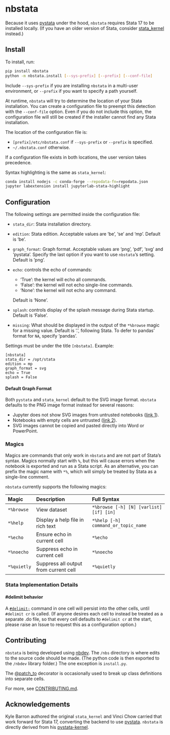 nbstata
================

<!-- WARNING: THIS FILE WAS AUTOGENERATED! DO NOT EDIT! -->

Because it uses [pystata](https://www.stata.com/python/pystata/) under
the hood, `nbstata` requires Stata 17 to be installed locally. (If you
have an older version of Stata, consider
[stata_kernel](https://github.com/kylebarron/stata_kernel) instead.)

## Install

To install, run:

``` sh
pip install nbstata
python -m nbstata.install [--sys-prefix] [--prefix] [--conf-file]
```

Include `--sys-prefix` if you are installing `nbstata` in a multi-user
environment, or `--prefix` if you want to specify a path yourself.

At runtime, `nbstata` will try to determine the location of your Stata
installation. You can create a configuration file to preempt this
detection with the `--conf-file` option. Even if you do not include this
option, the configuration file will still be created if the installer
cannot find any Stata installation.

The location of the configuration file is:

- `[prefix]/etc/nbstata.conf` if `--sys-prefix` or `--prefix` is
  specified.
- `~/.nbstata.conf` otherwise.

If a configuration file exists in both locations, the user version takes
precedence.

Syntax highlighting is the same as `stata_kernel`:

``` sh
conda install nodejs -c conda-forge --repodata-fn=repodata.json
jupyter labextension install jupyterlab-stata-highlight
```

## Configuration

The following settings are permitted inside the configuration file:

- `stata_dir`: Stata installation directory.
- `edition`: Stata edition. Acceptable values are ‘be’, ‘se’ and ‘mp’.
  Default is ‘be’.
- `graph_format`: Graph format. Acceptable values are ‘png’, ‘pdf’,
  ‘svg’ and ‘pystata’. Specify the last option if you want to use
  `nbstata`‘s setting. Default is ’png’.
- `echo`: controls the echo of commands:
  - ‘True’: the kernel will echo all commands.
  - ‘False’: the kernel will not echo single-line commands.
  - ‘None’: the kernel will not echo any command.

  Default is ‘None’.
- `splash`: controls display of the splash message during Stata startup.
  Default is ‘False’.
- `missing`: What should be displayed in the output of the `*%browse`
  magic for a missing value. Default is ‘.’, following Stata. To defer
  to pandas’ format for `NA`, specify ‘pandas’.

Settings must be under the title `[nbstata]`. Example:

    [nbstata]
    stata_dir = /opt/stata
    edition = mp
    graph_format = svg
    echo = True
    splash = False

#### Default Graph Format

Both `pystata` and `stata_kernel` default to the SVG image format.
`nbstata` defaults to the PNG image format instead for several reasons:

- Jupyter does not show SVG images from untrusted notebooks ([link
  1](https://stackoverflow.com/questions/68398033/svg-figures-hidden-in-jupyterlab-after-some-time)).
- Notebooks with empty cells are untrusted ([link
  2](https://github.com/jupyterlab/jupyterlab/issues/9765)).
- SVG images cannot be copied and pasted directly into Word or
  PowerPoint.

### Magics

Magics are commands that only work in `nbstata` and are not part of
Stata’s syntax. Magics normally start with `%`, but this will cause
errors when the notebook is exported and run as a Stata script. As an
alternative, you can prefix the magic name with `*%`, which will simply
be treated by Stata as a single-line comment.

`nbstata` currently supports the following magics:

| Magic       | Description                           | Full Syntax                             |
|:------------|:--------------------------------------|:----------------------------------------|
| `*%browse`  | View dataset                          | `*%browse [-h] [N] [varlist] [if] [in]` |
| `*%help`    | Display a help file in rich text      | `*%help [-h] command_or_topic_name`     |
| `*%echo`    | Ensure echo in current cell           | `*%echo`                                |
| `*%noecho`  | Suppress echo in current cell         | `*%noecho`                              |
| `*%quietly` | Suppress all output from current cell | `*%quietly`                             |

### Stata Implementation Details

#### \#delimit behavior

A [`#delimit;`](https://www.stata.com/manuals/pdelimit.pdf) command in
one cell will persist into the other cells, until `#delimit cr` is
called. (If anyone desires each cell to instead be treated as a separate
.do file, so that every cell defaults to `#delimit cr` at the start,
please raise an Issue to request this as a configuration option.)

## Contributing

`nbstata` is being developed using [nbdev](https://nbdev.fast.ai/). The
`/nbs` directory is where edits to the source code should be made. (The
python code is then exported to the `/nbdev` library folder.) The one
exception is `install.py`.

The [@patch_to](https://fastcore.fast.ai/basics.html#patch_to) decorator
is occasionally used to break up class definitions into separate cells.

For more, see
[CONTRIBUTING.md](https://github.com/hugetim/nbstata/blob/master/CONTRIBUTING.md).

## Acknowledgements

Kyle Barron authored the original `stata_kernel` and Vinci Chow carried
that work forward for Stata 17, converting the backend to use
[pystata](https://www.stata.com/python/pystata/). `nbstata` is directly
derived from his
[pystata-kernel](https://github.com/ticoneva/pystata-kernel).
